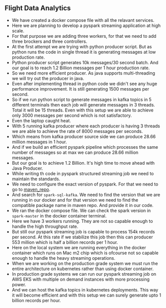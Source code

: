 ## Flight Data Analytics

- We have created a docker compose file with all the relavant services. 
- Here we are planning to develop a pyspark streaming application at high scale.
- For that purpose we are adding three workers, for that we need to add three brockers and three controllers.
- At the first attempt we are trying with python producer script. But as python runs the code in single thread it is generating messages at low production rate.
- Python producer script generates 10k messages/30 second batch. And our goal is to reach 1.2 Billion messages per 1 hour production rate.
- So we need more efficient producer. As java supports multi-threading we will try out the producer in java.
- Even after implementing thread in python code we didn't see any huge performance improvement. It is still generating 1500 messages per second.
- So if we run python script to generate messages in kafka topics in 5 different terminals then each job will generate messages in 3 threads. Total it will be 15 threads. Even with this setup we are able to achieve only 3000 messages per second which is not satisfactory.
- Even the laptop caught heat.
- With 5 running kafka producer where each producer is having 3 threads we are able to achieve the rate of 8000 messages per seconds. 
- Which means from kafka producer source side we can produce 28.66 million messages in 1 hour. 
- And if we build an efficient pyspark pipeline which processes the same number of messages so at max we can produce 28.66 million messages.
- But our goal is to achieve 1.2 Billion. It's high time to move ahead with Java Producer.
- While writing th code in pyspark structured streaming job we need to maintain the standards.
- We need to configure the exact version of pyspark. For that we need to go to [maven_repo](https://mvnrepository.com/).
- And search for `spark-sql-kafka`. We need to find the version that we are running in our docker and for that version we need to find the compatible package name in maven repo. And provide it in our code.
- We ran the docker compose file. We can check the spark version in `spark-master` in the docker container terminal.
- Here we have 3 workers running. They are not so capable enough to handle the high throughput rate.
- But still our pyspark streaming job is capable to process 154k records per second. At this rate if we stabilize this job then this can producer 553 million which is half a billion records per 1 hour.
- Here on the local system we are running everything in the docker container which runs on Mac m2 chip which is ofcourse not so capable enough to handle the heavy streaming operations.
- When we are working on the production grade system we must run the entire architecture on kubernetes rather than using docker container.
- In production grade systems we can run our pyspark streaming job on AWS EKS with multiple on demand instances with more processing power.
- And we can host the kafka topics in kubernetes deployments. This way it will become efficient and with this setup we can surely generate upto 1 billion records per hour.